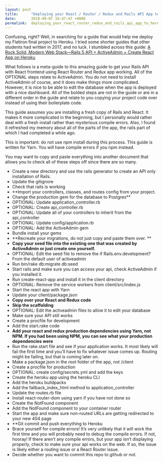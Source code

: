 ```yaml
---
layout: post
title:      "Deploying your React / Router / Redux and Rails API App to Heroku "
date:       2018-09-07 19:47:47 +0000
permalink:  deploying_your_react_router_redux_and_rails_api_app_to_heroku
---
```


Confusing, right? Well, in searching for a guide that would help me deploy my Flatiron final project to Heroku. I tried some shorter guides that other students had written in 2017, and no luck. I stumbled across this guide:
[A Rock Solid, Modern Web Stack—Rails 5 API + ActiveAdmin + Create React App on Heroku](https://blog.heroku.com/a-rock-solid-modern-web-stack)

What follows is a meta-guide to this amazing guide to get your Rails API with React frontend using React Router and Redux app working. All of the OPTIONAL steps relate to ActiveAdmin. You do not need to install ActiveAdmin of course, and it does make things more complicated. However, it is nice to be able to edit the database when the app is deployed with a nice dashboard. All of the bolded steps are not in the guide or are in a different order in the guide and relate to you copying your project code over instead of using their boilerplate code. 

This guide assumes you are installing a fresh copy of Rails and React. It makes it more complicated in the beginning, but I personally would rather deal with a fresh install rather than mysterious compile errors. Also, I found it refreshed my memory about all of the parts of the app, the rails part of which I had completed a while ago. 

This is important: do not use npm install during this process. This guide is written for Yarn. You will have compile errors if you npm instead.

You may want to copy and paste everything into another document that allows you to check all of these steps off since there are so many. 

* Create a new directory and use the rails generator to create an API only installation of Rails.
* Update the gitignore
* Check that rails is working
* **Import your controllers, classes, and routes config from your project.
* Change the production gem for the database to Postgres**
* OPTIONAL: Update application_controller.rb
* OPTIONAL: Create api_controller.rb
* OPTIONAL: Update all of your controllers to inherit from the api_controller
* OPTIONAL: Update config/application.rb
* OPTIONAL: Add the ActiveAdmin gem
* Bundle install your gems
* **Recreate your migrations, do not just copy and paste them over. **
* **Copy your seed file into the existing one that was created by ActiveAdmin or just create one yourself.**
* OPTIONAL: Edit the seed file to remove the if Rails.env.development? From the default user of activeadmin
* Run bin/rake db:migrate db:seed
* Start rails and make sure you can access your api, check ActiveAdmin if you installed it.
* Run create-react-app and install it in the client directory
* OPTIONAL: Remove the service workers from client/src/index.js
* Start the react app with Yarn
* Update your client/package.json
* **Copy over your React and Redux code**
*  **Skip the scaffolding** 
* OPTIONAL: Edit the activeadmin files to allow it to edit your database
* Make sure your API still works
* Create a procfile for development
* Add the start.rake code
* **Add your react and redux production dependencies using Yarn, not NPM. If you had been using NPM, you can see what your production dependencies were**
* Run the rake.start file and see if your application works. It most likely will fail the first time and you’ll have to fix whatever issue comes up. Routing might be failing, but that is coming later on. 
* Make a package.json in the root folder of the app, not /client
* Create a procfile for production
* OPTIONAL: create config/secrets.yml and add the keys
* Create the heroku app using the heroku CLI
* Add the heroku buildpacks
* Add the fallback_index_html method to application_controller
* Update the routes.rb file
* Install react-router-dom using yarn if you have not done so
* Create the NotFound component
* Add the NotFound component to your container router 
* Start the app and make sure non-routed URLs are getting redirected to your new 404 page
* **Git commit and push everything to Heroku
* Brace yourself for compile errors! It’s very unlikely that it will work the first time and you will probably need to debug the compile errors. If not, hooray! If there aren’t any compile errors, but your app isn’t displaying properly, check to make sure your api works on the web. If so, the issue is likely either a routing issue or a React Router issue. 
* Decide whether you want to commit this repo to github or not. 



